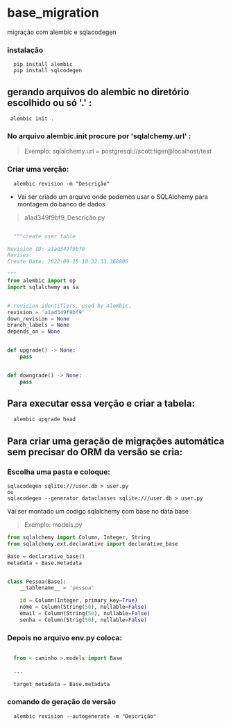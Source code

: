 # base_migration
migração com alembic e sqlacodegen

### instalação

```
  pip install alembic
  pip install sqlcodegen
```

## gerando arquivos do alembic no diretório escolhido ou só '.' :

```
 alembic init .
```

### No arquivo alembic.init procure por **'sqlalchemy.url'** :

> Exemplo: sqlalchemy.url = postgresql://scott:tiger@localhost/test

### Criar uma verção:

```
  alembic revision -m "Descrição"
```
* Vai ser criado um arquivo onde podemos usar o SQLAlchemy para montagem do banco de dados
> a1ad349f9bf9_Descrição.py

```python

  """create user table

Revision ID: a1ad349f9bf9
Revises: 
Create Date: 2022-09-15 10:32:33.368806

"""
from alembic import op
import sqlalchemy as sa


# revision identifiers, used by Alembic.
revision = 'a1ad349f9bf9'
down_revision = None
branch_labels = None
depends_on = None


def upgrade() -> None:
    pass


def downgrade() -> None:
    pass

```

## Para executar essa verção e criar a tabela:

```python
  alembic upgrade head
```

## Para criar uma geração de migrações automática sem precisar do ORM da versão se cria:

### Escolha uma pasta e coloque:

```
sqlacodegen sqlite:///user.db > user.py
ou
sqlacodegen --generator dataclasses sqlite:///user.db > user.py
```
Vai ser montado um codigo sqlalchemy com base no data base

> Exemplo: models.py

```python
from sqlalchemy import Column, Integer, String
from sqlalchemy.ext.declarative import declarative_base

Base = declarative_base()
metadata = Base.metadata


class Pessoa(Base):
    __tablename__ = 'pessoa'

    id = Column(Integer, primary_key=True)
    nome = Column(String(50), nullable=False)
    email = Column(String(50), nullable=False)
    senha = Column(Strig(50), nullable=False)
```

### Depois no arquivo env.py coloca:
```python

  from < caminho >.models import Base
  
  ...
  
  target_metadata = Base.metadata
```

### comando de geração de versão

```
  alembic revision --autogenerate -m "Descrição"
```


